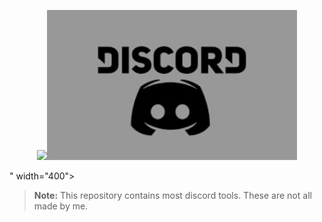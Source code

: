 <p align="center"><img src="<p align="center"><img src="https://raw.githubusercontent.com/Euphorias-Cabin/All-Discord-Tools/main/Untitled.jpg" width="400"></a></p>" width="400"></a></p>

> **Note:** This repository contains most discord tools. These are not all made by me.



